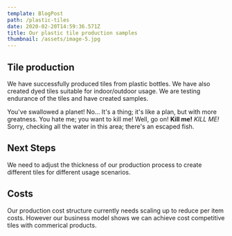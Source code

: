 ```yaml
---
template: BlogPost
path: /plastic-tiles
date: 2020-02-20T14:59:36.571Z
title: Our plastic tile production samples
thumbnail: /assets/image-5.jpg
---
```

## Tile production

We have successfully produced tiles from plastic bottles.  We have also created dyed tiles suitable for indoor/outdoor usage.  We are testing endurance of the tiles and have created samples.

You've swallowed a planet! No… It's a thing; it's like a plan, but with more greatness. You hate me; you want to kill me! Well, go on! **Kill me!** *KILL ME!* Sorry, checking all the water in this area; there's an escaped fish.

## Next Steps

We need to adjust the thickness of our production process to create different tiles for different usage scenarios. 

## Costs

Our production cost structure currently needs scaling up to reduce per item costs.  However our business model shows we can achieve cost competitive tiles with commerical products.
